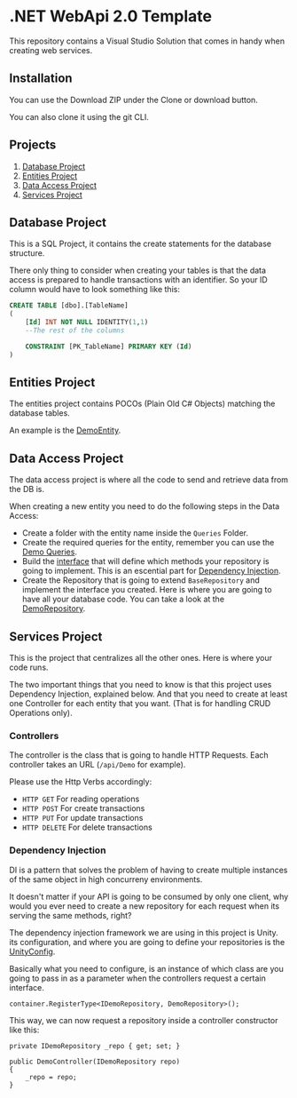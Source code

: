 # .NET WebApi 2.0 Template
This repository contains a Visual Studio Solution that comes in handy when creating web services.

## Installation

You can use the Download ZIP under the Clone or download button.

You can also clone it using the git CLI.

## Projects
1. [Database Project](#database-project)
2. [Entities Project](#entities-project)
3. [Data Access Project](#data-access-project)
4. [Services Project](#services-project)

## Database Project
This is a SQL Project, it contains the create statements for the database structure.

There only thing to consider when creating your tables is that the data access is prepared to handle transactions with an identifier. So your ID column would have to look something like this:

```SQL
CREATE TABLE [dbo].[TableName] 
(
    [Id] INT NOT NULL IDENTITY(1,1)
    --The rest of the columns

    CONSTRAINT [PK_TableName] PRIMARY KEY (Id)
)
```

## Entities Project
The entities project contains POCOs (Plain Old C# Objects) matching the database tables.

An example is the [DemoEntity](/Entities/DemoEntity,cs).

## Data Access Project
The data access project is where all the code to send and retrieve data from the DB is.

When creating a new entity you need to do the following steps in the Data Access:
* Create a folder with the entity name inside the `Queries` Folder.
* Create the required queries for the entity, remember you can use the [Demo Queries](/DataAccess/Interfaces/IDemoRepository.cs).
* Build the [interface](/DataAccess/Interfaces) that will define which methods your repository is going to implement. This is an escential part for [Dependency Injection](#dependency-injection).
* Create the Repository that is going to extend `BaseRepository` and implement the interface you created. Here is where you are going to have all your database code. You can take a look at the [DemoRepository](/DataAccess/Repositories/DemoRepository.cs).


## Services Project
This is the project that centralizes all the other ones. Here is where your code runs.

The two important things that you need to know is that this project uses Dependency Injection, explained below. And that you need to create at least one Controller for each entity that you want. (That is for handling CRUD Operations only).

### Controllers
The controller is the class that is going to handle HTTP Requests. Each controller takes an URL (`/api/Demo` for example). 

Please use the Http Verbs accordingly:
* `HTTP GET` For reading operations
* `HTTP POST` For create transactions
* `HTTP PUT` For update transactions
* `HTTP DELETE` For delete transactions

### Dependency Injection
DI is a pattern that solves the problem of having to create multiple instances of the same object in high concurreny environments.

It doesn't matter if your API is going to be consumed by only one client, why would you ever need to create a new repository for each request when its serving the same methods, right?

The dependency injection framework we are using in this project is Unity. its configuration, and where you are going to define your repositories is the [UnityConfig](/Services/App_Start/UnityConfig.cs).

Basically what you need to configure, is an instance of which class are you going to pass in as a parameter when the controllers request a certain interface.

```Csharp
container.RegisterType<IDemoRepository, DemoRepository>();
```

This way, we can now request a repository inside a controller constructor like this:

```Csharp
private IDemoRepository _repo { get; set; }

public DemoController(IDemoRepository repo)
{
    _repo = repo;
}
```

